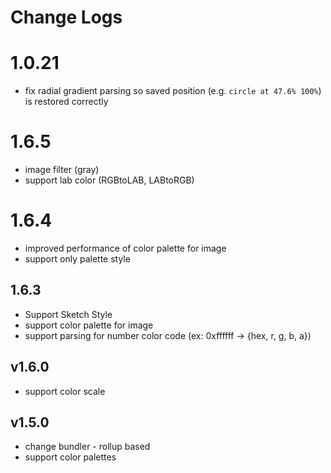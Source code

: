 
# Change Logs 

# 1.0.21
* fix radial gradient parsing so saved position (e.g. `circle at 47.6% 100%`) is restored correctly

# 1.6.5 
* image filter  (gray)
* support lab color (RGBtoLAB, LABtoRGB)

# 1.6.4
* improved performance of color palette for image
* support only palette style 

## 1.6.3 
* Support Sketch Style 
* support color palette for image 
* support parsing for number color code (ex: 0xffffff ->  {hex, r, g, b, a})

## v1.6.0 
* support color scale 

## v1.5.0 
* change bundler - rollup based   
* support color palettes 
